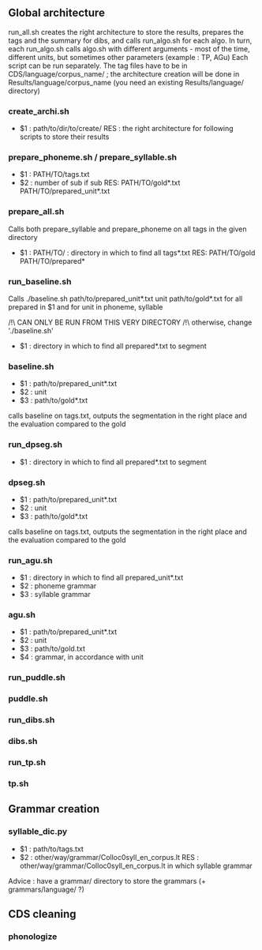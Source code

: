 ## Global architecture
run\_all.sh creates the right architecture to store the results, prepares the tags and the summary for dibs, and calls run\_algo.sh for each algo. 
In turn, each run\_algo.sh calls algo.sh with different arguments - most of the time, different units, but sometimes other parameters (example : TP, AGu)
Each script can be run separately.
The tag files have to be in CDS/language/corpus\_name/  ; the architecture creation will be done in Results/language/corpus\_name (you need an existing Results/language/ directory) 

### create\_archi.sh
+ $1 : path/to/dir/to/create/
RES : the right architecture for following scripts to store their results


### prepare\_phoneme.sh / prepare\_syllable.sh
+ $1 : PATH/TO/tags.txt
+ $2 : number of sub if sub
RES: PATH/TO/gold\*.txt
     PATH/TO/prepared_unit\*.txt

### prepare\_all.sh
Calls both prepare\_syllable and prepare\_phoneme on all tags in the given directory
+ $1 : PATH/TO/ : directory in which to find all tags\*.txt
RES: PATH/TO/gold PATH/TO/prepared\*

### run\_baseline.sh
Calls ./baseline.sh path/to/prepared\_unit\*.txt unit path/to/gold\*.txt
for all prepared in $1 and for unit in phoneme, syllable

/!\ CAN ONLY BE RUN FROM THIS VERY DIRECTORY /!\ otherwise, change './baseline.sh'

+ $1 : directory in which to find all prepared\*.txt to segment

### baseline.sh

+ $1 : path/to/prepared\_unit\*.txt
+ $2 : unit
+ $3 : path/to/gold\*.txt

calls baseline on tags.txt, outputs the segmentation in the right place and the evaluation compared to the gold

### run\_dpseg.sh

+ $1 : directory in which to find all prepared\*.txt to segment

### dpseg.sh

+ $1 : path/to/prepared\_unit\*.txt
+ $2 : unit
+ $3 : path/to/gold\*.txt

calls baseline on tags.txt, outputs the segmentation in the right place and the evaluation compared to the gold

### run\_agu.sh

+ $1 : directory in which to find all prepared\_unit\*.txt
+ $2 : phoneme grammar
+ $3 : syllable grammar

### agu.sh

+ $1 : path/to/prepared\_unit\*.txt
+ $2 : unit
+ $3 : path/to/gold.txt
+ $4 : grammar, in accordance with unit

### run\_puddle.sh

### puddle.sh

### run\_dibs.sh

### dibs.sh

### run\_tp.sh

### tp.sh


## Grammar creation

### syllable\_dic.py

+ $1 : path/to/tags.txt
+ $2 : other/way/grammar/Colloc0syll\_en\_corpus.lt
RES : other/way/grammar/Colloc0syll\_en\_corpus.lt in which syllable grammar

Advice : have a grammar/ directory to store the grammars (+ grammars/language/ ?)

## CDS cleaning

### phonologize

